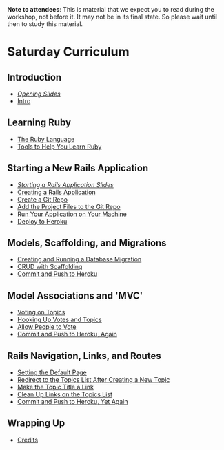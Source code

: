 <div class="alert alert-info">
<strong>Note to attendees</strong>: This is material that we expect you to read during the workshop, not before it.  It may not be in its final state. So please wait until then to study this material.
</div>

# Saturday Curriculum

## Introduction ##
* [_Opening Slides_](/workshop/opening)
* [Intro](curriculum)  

## Learning Ruby ##
* [The Ruby Language](ruby_language)  
* [Tools to Help You Learn Ruby](tools)  

## Starting a New Rails Application ##
* [_Starting a Rails Application Slides_](/workshop/starting_a_rails_application)
* [Creating a Rails Application](getting_started)  
* [Create a Git Repo](create_a_new_git_repo)  
* [Add the Project Files to the Git Repo](add_the_project_to_the_git_repo)  
* [Run Your Application on Your Machine](running_your_application_locally)  
* [Deploy to Heroku](deploy_to_heroku)  

## Models, Scaffolding, and Migrations ##
* [Creating and Running a Database Migration](creating_a_migration)  
* [CRUD with Scaffolding](CRUD_with_scaffolding)  
* [Commit and Push to Heroku](commit_and_push_to_heroku)  

## Model Associations and 'MVC' ##
* [Voting on Topics](voting_on_topics)  
* [Hooking Up Votes and Topics](hooking_up_votes_and_topics)  
* [Allow People to Vote](allow_people_to_vote)  
* [Commit and Push to Heroku, Again](commit_and_push_to_heroku_again)  

## Rails Navigation, Links, and Routes ##
* [Setting the Default Page](setting_the_default_page)  
* [Redirect to the Topics List After Creating a New Topic](redirect_to_the_topics_list_after_creating_a_new_topic)  
* [Make the Topic Title a Link](make_the_topic_title_a_link)  
* [Clean Up Links on the Topics List](clean_up_links_on_the_topics_list)  
* [Commit and Push to Heroku, Yet Again](commit_and_push_to_heroku_yet_again)  

## Wrapping Up ##
* [Credits](credits_and_next_steps)  

